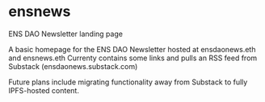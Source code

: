 # ensnews
ENS DAO Newsletter landing page

A basic homepage for the ENS DAO Newsletter hosted at ensdaonews.eth and ensnews.eth
Currenty contains some links and pulls an RSS feed from Substack (ensdaonews.substack.com)

Future plans include migrating functionality away from Substack to fully IPFS-hosted content.
